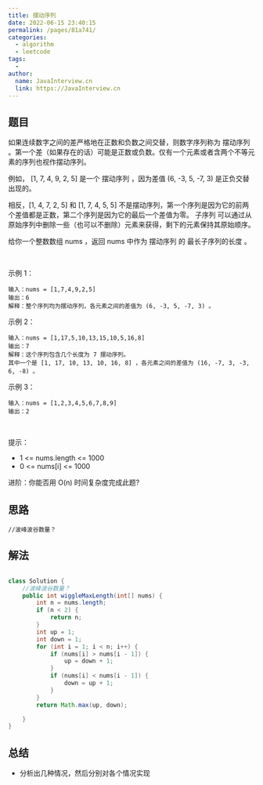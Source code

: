 ```yaml
---
title: 摆动序列
date: 2022-06-15 23:40:15
permalink: /pages/81a741/
categories:
  - algorithm
  - leetcode
tags:
  - 
author: 
  name: JavaInterview.cn
  link: https://JavaInterview.cn
---
```


## 题目
如果连续数字之间的差严格地在正数和负数之间交替，则数字序列称为 摆动序列 。第一个差（如果存在的话）可能是正数或负数。仅有一个元素或者含两个不等元素的序列也视作摆动序列。

例如， [1, 7, 4, 9, 2, 5] 是一个 摆动序列 ，因为差值 (6, -3, 5, -7, 3) 是正负交替出现的。

相反，[1, 4, 7, 2, 5] 和 [1, 7, 4, 5, 5] 不是摆动序列，第一个序列是因为它的前两个差值都是正数，第二个序列是因为它的最后一个差值为零。
子序列 可以通过从原始序列中删除一些（也可以不删除）元素来获得，剩下的元素保持其原始顺序。

给你一个整数数组 nums ，返回 nums 中作为 摆动序列 的 最长子序列的长度 。

 

示例 1：

    输入：nums = [1,7,4,9,2,5]
    输出：6
    解释：整个序列均为摆动序列，各元素之间的差值为 (6, -3, 5, -7, 3) 。
示例 2：

    输入：nums = [1,17,5,10,13,15,10,5,16,8]
    输出：7
    解释：这个序列包含几个长度为 7 摆动序列。
    其中一个是 [1, 17, 10, 13, 10, 16, 8] ，各元素之间的差值为 (16, -7, 3, -3, 6, -8) 。
示例 3：

    输入：nums = [1,2,3,4,5,6,7,8,9]
    输出：2
 

提示：

- 1 <= nums.length <= 1000
- 0 <= nums[i] <= 1000

进阶：你能否用 O(n) 时间复杂度完成此题?



## 思路

    //波峰波谷数量？

## 解法
```java

class Solution {
    //波峰波谷数量？
    public int wiggleMaxLength(int[] nums) {
        int n = nums.length;
        if (n < 2) {
            return n;
        }
        int up = 1;
        int down = 1;
        for (int i = 1; i < n; i++) {
            if (nums[i] > nums[i - 1]) {
                up = down + 1;
            }
            if (nums[i] < nums[i - 1]) {
                down = up + 1;
            }
        }
        return Math.max(up, down);

    }
}

```

## 总结

- 分析出几种情况，然后分别对各个情况实现 
